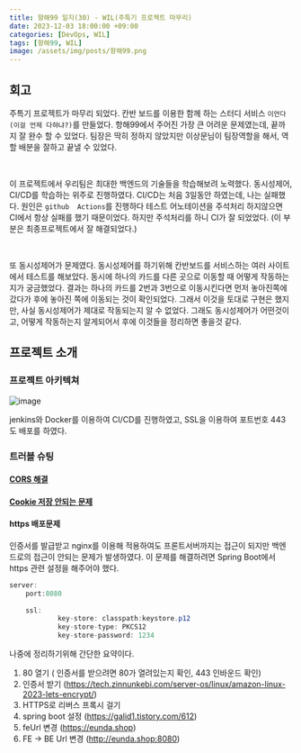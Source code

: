 ```yaml
---
title: 항해99 일지(30) - WIL(주특기 프로젝트 마무리)
date: 2023-12-03 18:00:00 +09:00
categories: [DevOps, WIL]
tags: [항해99, WIL]
image: /assets/img/posts/항해99.png
---
```


## 회고
주특기 프로젝트가 마무리 되었다. 칸반 보드를 이용한 함께 하는 스터디 서비스 `이언다(이걸 언제 다햐냐?)`를 만들었다. 항해99에서 주어진 가장 큰 어려운 문제였는데, 끝까지 잘 완수 할 수 있었다. 팀장은 딱히 정하지 않았지만 이상문님이 팀장역할을 해서, 역할 배분을 잘하고 끝낼 수 있었다. 

<br/>

이 프로젝트에서 우리팀은 최대한 백엔드의 기술들을 학습해보려 노력했다. 동시성제어, CI/CD를 학습하는 위주로 진행하였다. CI/CD는 처음 3일동안 하였는데, 나는 실패했다. 원인은 `github  Actions`를 진행하다 테스트 어노테이션을 주석처리 하지않으면 CI에서 항상 실패를 했기 때문이었다. 하지만 주석처리를 하니 CI가 잘 되었었다. (이 부분은 최종프로젝트에서 잘 해결되었다.) 

<br/>

또 동시성제어가 문제였다. 동시성제어를 하기위해 칸반보드를 서비스하는 여러 사이트에서 테스트를 해보았다. 동시에 하나의 카드를 다른 곳으로 이동할 때 어떻게 작동하는지가 궁금했었다. 결과는 하나의 카드를 2번과 3번으로 이동시킨다면 먼저 놓아진쪽에 갔다가 후에 놓아진 쪽에 이동되는 것이 확인되었다. 그래서 이것을 토대로 구현은 했지만, 사실 동시성제어가 제대로 작동되는지 알 수 없었다. 그래도 동시성제어가 어떤것이고, 어떻게 작동하는지 알게되어서 후에 이것들을 정리하면 좋을것 같다.


## 프로젝트 소개

### 프로젝트 아키텍쳐

![image](https://github.com/honge7694/honge7694.github.io/assets/76715487/dc6661c2-52ce-43e7-b3a1-2c5751050a5c)

jenkins와 Docker를 이용하여 CI/CD를 진행하였고, SSL을 이용하여 포트번호 443도 배포를 하였다.


### 트러블 슈팅

#### [CORS 해결](https://honge7694.github.io/posts/troubleshooting-cors/)

#### [Cookie 저장 안되는 문제](https://honge7694.github.io/posts/troubleshooting-cookie/)

#### https 배포문제
인증서를 발급받고 nginx를 이용해 적용하여도 프론트서버까지는 접근이 되지만 백엔드로의 접근이 안되는 문제가 발생하였다. 이 문제를 해결하려면 Spring Boot에서 https 관련 설정을 해주어야 했다.

```java
server:
	port:8080
	
	ssl:
			key-store: classpath:keystore.p12
			key-store-type: PKCS12
			key-store-password: 1234
```

나중에 정리하기위해 간단한 요약이다.
1. 80 열기 ( 인증서를 받으려면 80가 열려있는지 확인, 443 인바운드 확인)
2. 인증서 받기 (https://tech.zinnunkebi.com/server-os/linux/amazon-linux-2023-lets-encrypt/)
3. HTTPS로 리버스 프록시 걸기
4. spring boot 설정 (https://galid1.tistory.com/612)
5. feUrl 변경 (https://eunda.shop)
6. FE -> BE Url 변경 (http://eunda.shop:8080)






